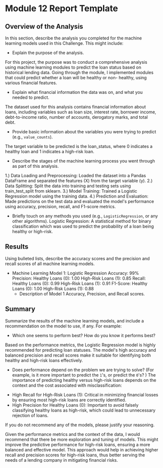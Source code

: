 # Module 12 Report Template

## Overview of the Analysis

In this section, describe the analysis you completed for the machine learning models used in this Challenge. This might include:

* Explain the purpose of the analysis.

For this project, the purpose was to conduct a comprehensive analysis using machine learning modules to predict the loan status based on historical lending data. Going through the module, I implemented modules that could predict whether a loan will be healthy or non- healthy, using various financial features. 


* Explain what financial information the data was on, and what you needed to predict.

The dataset used for this analysis contains financial information about loans, including variables such as loan size, interest rate, borrower income, debt-to-income ratio, number of accounts, derogatory marks, and total debt. 

* Provide basic information about the variables you were trying to predict (e.g., `value_counts`).

The target variable to be predicted is the loan_status, where 0 indicates a healthy loan and 1 indicates a high-risk loan.

* Describe the stages of the machine learning process you went through as part of this analysis.

1.) Data Loading and Preprocessing: Loaded the dataset into a Pandas DataFrame and separated the features (X) from the target variable (y).
2.) Data Splitting: Split the data into training and testing sets using train_test_split from sklearn.
3.) Model Training: Trained a Logistic Regression model using the training data.
4.) Prediction and Evaluation: Made predictions on the test data and evaluated the model's performance using accuracy, precision, recall, and F1-score metrics.

* Briefly touch on any methods you used (e.g., `LogisticRegression`, or any other algorithms).
Logistic Regression: A statistical method for binary classification which was used to predict the probability of a loan being healthy or high-risk.

## Results

Using bulleted lists, describe the accuracy scores and the precision and recall scores of all machine learning models.

* Machine Learning Model 1:
Logistic Regression
Accuracy: 99%
Precision:
Healthy Loans (0): 1.00
High-Risk Loans (1): 0.85
Recall:
Healthy Loans (0): 0.99
High-Risk Loans (1): 0.91
F1-Score:
Healthy Loans (0): 1.00
High-Risk Loans (1): 0.88
    * Description of Model 1 Accuracy, Precision, and Recall scores.

## Summary

Summarize the results of the machine learning models, and include a recommendation on the model to use, if any. For example:

* Which one seems to perform best? How do you know it performs best?

Based on the performance metrics, the Logistic Regression model is highly recommended for predicting loan statuses. The model's high accuracy and balanced precision and recall scores make it suitable for identifying both healthy and high-risk loans effectively.

* Does performance depend on the problem we are trying to solve? (For example, is it more important to predict the `1`'s, or predict the `0`'s? )
The importance of predicting healthy versus high-risk loans depends on the context and the cost associated with misclassification:
- High Recall for High-Risk Loans (1): Critical in minimizing financial losses by ensuring most high-risk loans are correctly identified.
- High Precision for Healthy Loans (0): Important to avoid falsely classifying healthy loans as high-risk, which could lead to unnecessary rejection of loans.


If you do not recommend any of the models, please justify your reasoning.

Given the performance metrics and the context of the data, I would recommend that there be more exploration and tuning of models. This might improve the predictive performance for high-risk loans, ensuring a more balanced and effective model. This approach would help in achieving higher recall and precision scores for high-risk loans, thus better serving the needs of a lending company in mitigating financial risks.

